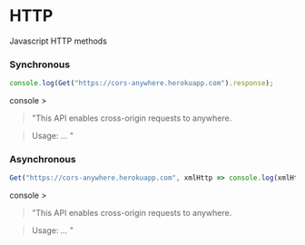 # HTTP
Javascript HTTP methods

### Synchronous

```Javascript
console.log(Get("https://cors-anywhere.herokuapp.com").response);
```
console > 
>"This API enables cross-origin requests to anywhere.

>Usage:
>*...*
>"

### Asynchronous

```Javascript
Get("https://cors-anywhere.herokuapp.com", xmlHttp => console.log(xmlHttp.response))
```
console >
> "This API enables cross-origin requests to anywhere.

>Usage:
>*...*
>"
